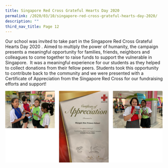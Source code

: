 ```yaml
---
title: Singapore Red Cross Grateful Hearts Day 2020
permalink: /2020/03/10/singapore-red-cross-grateful-hearts-day-2020/
description: ""
third_nav_title: Page 12
---
```


<p>Our school was invited to take part in the Singapore Red Cross Grateful Hearts Day 2020 .&nbsp;Aimed to multiply the power of humanity, the campaign presents a meaningful opportunity for families, friends, neighbors and colleagues to come together to raise funds to support the vulnerable in Singapore.&nbsp; It was a meaningful experience for our students as they helped to collect donations from their fellow peers. Students took this opportunity to contribute back to the community and we were presented with a Certificate of Appreciation&nbsp;from the Singapore Red Cross for our fundraising efforts and support!</p>
<img src="/images/srcg.png">
